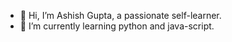 - 👋 Hi, I’m Ashish Gupta, a passionate self-learner.
- 🌱 I’m currently learning python and java-script.

<!---
Ashish-gupta19/Ashish-gupta19 is a ✨ special ✨ repository because its `README.md` (this file) appears on your GitHub profile.
You can click the Preview link to take a look at your changes.
--->
